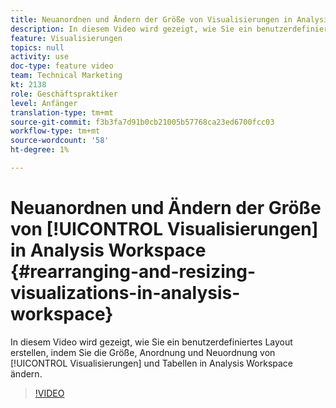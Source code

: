 ```yaml
---
title: Neuanordnen und Ändern der Größe von Visualisierungen in Analysis Workspace
description: In diesem Video wird gezeigt, wie Sie ein benutzerdefiniertes Layout erstellen, indem Sie Visualisierungen und Tabellen in Analysis Workspace anpassen, neu anordnen und neu organisieren.
feature: Visualisierungen
topics: null
activity: use
doc-type: feature video
team: Technical Marketing
kt: 2138
role: Geschäftspraktiker
level: Anfänger
translation-type: tm+mt
source-git-commit: f3b3fa7d91b0cb21005b57768ca23ed6700fcc03
workflow-type: tm+mt
source-wordcount: '58'
ht-degree: 1%

---
```



# Neuanordnen und Ändern der Größe von [!UICONTROL Visualisierungen] in Analysis Workspace {#rearranging-and-resizing-visualizations-in-analysis-workspace}

In diesem Video wird gezeigt, wie Sie ein benutzerdefiniertes Layout erstellen, indem Sie die Größe, Anordnung und Neuordnung von [!UICONTROL Visualisierungen] und Tabellen in Analysis Workspace ändern.

>[!VIDEO](https://video.tv.adobe.com/v/24707/?quality=12)

